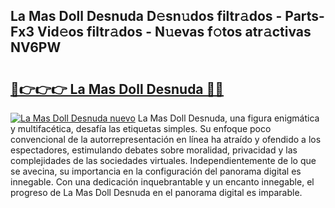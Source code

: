 ## La Mas Doll Desnuda D𝚎sn𝚞dos filtr𝚊dos - Parts-Fx3 Vid𝚎os filtr𝚊dos - N𝚞evas f𝚘tos atr𝚊ctivas NV6PW

# <h2><a href="http://mbdegn.tromn.icu/?c=La+Mas+Doll+Desnuda">🔗👉👉👉 La Mas Doll Desnuda 🔗🔗</a></h2>

[![La Mas Doll Desnuda nuevo](https://i.imgur.com/pEAQMta.gif)](http://mbdegn.tromn.icu/?c=La+Mas+Doll+Desnuda)
La Mas Doll Desnuda, una figura enigmática y multifacética, desafía las etiquetas simples. Su enfoque poco convencional de la autorrepresentación en línea ha atraído y ofendido a los espectadores, estimulando debates sobre moralidad, privacidad y las complejidades de las sociedades virtuales. Independientemente de lo que se avecina, su importancia en la configuración del panorama digital es innegable. Con una dedicación inquebrantable y un encanto innegable, el progreso de La Mas Doll Desnuda en el panorama digital es imparable.
